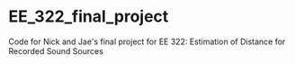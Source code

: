 # EE_322_final_project

Code for Nick and Jae's final project for EE 322: Estimation of Distance for Recorded Sound Sources
